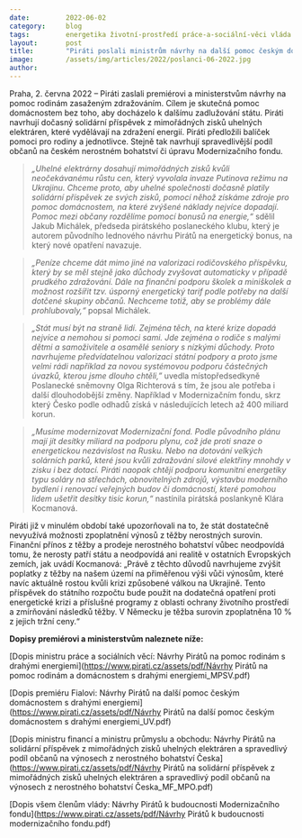 ```yaml
---
date:         2022-06-02
category:     blog
tags:         energetika životní-prostředí práce-a-sociální-věci vláda 
layout:       post
title:        "Piráti poslali ministrům návrhy na další pomoc českým domácnostem. Navrhují solidární příspěvek ze zisků z uhlí i pravidelnou valorizaci rodičovské"
image:        /assets/img/articles/2022/poslanci-06-2022.jpg
author:       
---
```


Praha, 2. června 2022 – Piráti zaslali premiérovi a ministerstvům návrhy na pomoc rodinám zasaženým zdražováním. Cílem je skutečná pomoc domácnostem bez toho, aby docházelo k dalšímu zadlužování státu. Piráti navrhují dočasný solidární příspěvek z mimořádných zisků uhelných elektráren, které vydělávají na zdražení energií. Piráti předložili balíček pomoci pro rodiny a jednotlivce. Stejně tak navrhují spravedlivější podíl občanů na českém nerostném bohatství či úpravu Modernizačního fondu.

> *„Uhelné elektrárny dosahují mimořádných zisků kvůli neočekávanému růstu cen, který vyvolala invaze Putinova režimu na Ukrajinu. Chceme proto, aby uhelné společnosti dočasně platily solidární příspěvek ze svých zisků, pomocí něhož získáme zdroje pro pomoc domácnostem, na které zvýšené náklady nejvíce dopadají. Pomoc mezi občany rozdělíme pomocí bonusů na energie,“* sdělil Jakub Michálek, předseda pirátského poslaneckého klubu, který je autorem původního lednového návrhu Pirátů na energetický bonus, na který nové opatření navazuje.

> *„Peníze chceme dát mimo jiné na valorizaci rodičovského příspěvku, který by se měl stejně jako důchody zvyšovat automaticky v případě prudkého zdražování. Dále na finanční podporu školek a miniškolek a možnost rozšířit tzv. úsporný energetický tarif podle potřeby na další dotčené skupiny občanů. Nechceme totiž, aby se problémy dále prohlubovaly,“* popsal Michálek.

> *„Stát musí být na straně lidí. Zejména těch, na které krize dopadá nejvíce a nemohou si pomoci sami. Jde zejména o rodiče s malými dětmi a samoživitele a osamělé seniory s nízkými důchody. Proto navrhujeme předvídatelnou valorizaci státní podpory a proto jsme velmi rádi například za novou systémovou podporu částečných úvazků, kterou jsme dlouho chtěli,”* uvedla místopředsedkyně Poslanecké sněmovny Olga Richterová s tím, že jsou ale potřeba i další dlouhodobější změny. Například v Modernizačním fondu, skrz který Česko podle odhadů získá v následujících letech až 400 miliard korun. 

> *„Musíme modernizovat Modernizační fond. Podle původního plánu mají jít desítky miliard na podporu plynu, což jde proti snaze o energetickou nezávislost na Rusku. Nebo na dotování velkých solárních parků, které jsou kvůli zdražování silové elektřiny mnohdy v zisku i bez dotací. Piráti naopak chtějí podporu komunitní energetiky typu soláry na střechách, obnovitelných zdrojů, výstavbu moderního bydlení i renovací veřejných budov či domácností, které pomohou lidem ušetřit desítky tisíc korun,“* nastínila pirátská poslankyně Klára Kocmanová.

Piráti již v minulém období také upozorňovali na to, že stát dostatečně nevyužívá možnosti zpoplatnění výnosů z těžby nerostných surovin. Finanční přínos z těžby a prodeje nerostného bohatství vůbec neodpovídá tomu, že nerosty patří státu a neodpovídá ani realitě v ostatních Evropských zemích, jak uvádí Kocmanová: „Právě z těchto důvodů navrhujeme zvýšit poplatky z těžby na našem území na přiměřenou výši vůči výnosům, které navíc aktuálně rostou kvůli krizi způsobené válkou na Ukrajině. Tento příspěvek do státního rozpočtu bude použit na dodatečná opatření proti energetické krizi a příslušné programy z oblasti ochrany životního prostředí a zmírňování následků těžby. V Německu je těžba surovin zpoplatněna 10 % z jejich tržní ceny.“


**Dopisy premiérovi a ministerstvům naleznete níže:**

[Dopis ministru práce a sociálních věcí: Návrhy Pirátů na pomoc rodinám s drahými energiemi](https://www.pirati.cz/assets/pdf/Návrhy Pirátů na pomoc rodinám a domácnostem s drahými energiemi_MPSV.pdf)

[Dopis premiéru Fialovi: Návrhy Pirátů na další pomoc českým domácnostem s drahými energiemi](https://www.pirati.cz/assets/pdf/Návrhy Pirátů na další pomoc českým domácnostem s drahými energiemi_UV.pdf)

[Dopis ministru financí a ministru průmyslu a obchodu: Návrhy Pirátů na solidární příspěvek z mimořádných zisků uhelných elektráren a spravedlivý podíl občanů na výnosech z nerostného bohatství Česka](https://www.pirati.cz/assets/pdf/Návrhy Pirátů na solidární příspěvek z mimořádných zisků uhelných elektráren a spravedlivý podíl občanů na výnosech z nerostného bohatství Česka_MF_MPO.pdf)

[Dopis všem členům vlády: Návrhy Pirátů k budoucnosti Modernizačního fondu](https://www.pirati.cz/assets/pdf/Návrhy Pirátů k budoucnosti modernizačního fondu.pdf)

